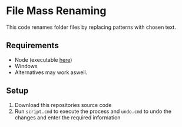 # File Mass Renaming
This code renames folder files by replacing patterns with chosen text.

## Requirements
- Node (executable [here](https://nodejs.org/en/download/))
- Windows
- Alternatives may work aswell.

## Setup
1. Download this repositories source code
2. Run `script.cmd` to execute the process and `undo.cmd` to undo the changes and enter the required information